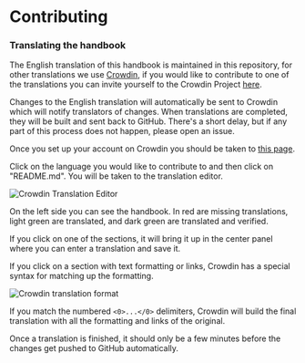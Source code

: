 # Contributing

### Translating the handbook

The English translation of this handbook is maintained in this repository, for
other translations we use [Crowdin](https://crowdin.com/), if you would like to
contribute to one of the translations you can invite yourself to the Crowdin
Project [here](https://crowdin.com/project/babel-plugin-handbook/invite).

Changes to the English translation will automatically be sent to Crowdin which
will notify translators of changes. When translations are completed, they will be
built and sent back to GitHub. There's a short delay, but if any part of this
process does not happen, please open an issue.

Once you set up your account on Crowdin you should be taken to
[this page](https://crowdin.com/project/babel-plugin-handbook).

Click on the language you would like to contribute to and then click on
"README.md". You will be taken to the translation editor.

![Crowdin Translation Editor](https://cloud.githubusercontent.com/assets/952783/12076790/291e6cac-b170-11e5-989e-4cb2925e2b38.png)

On the left side you can see the handbook. In red are missing translations,
light green are translated, and dark green are translated and verified.

If you click on one of the sections, it will bring it up in the center panel
where you can enter a translation and save it.

If you click on a section with text formatting or links, Crowdin has a special
syntax for matching up the formatting.

![Crowdin translation format](https://cloud.githubusercontent.com/assets/952783/12076803/c1a83a52-b170-11e5-9925-329b129be959.png)

If you match the numbered `<0>...</0>` delimiters, Crowdin will build the final
translation with all the formatting and links of the original.

Once a translation is finished, it should only be a few minutes before the
changes get pushed to GitHub automatically.
